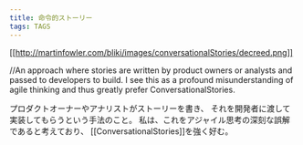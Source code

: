 ```yaml
---
title: 命令的ストーリー
tags: TAGS
---
```


[[http://martinfowler.com/bliki/images/conversationalStories/decreed.png]]

//An approach where stories are written by product owners or analysts and passed to developers to build. I see this as a profound misunderstanding of agile thinking and thus greatly prefer ConversationalStories.

プロダクトオーナーやアナリストがストーリーを書き、
それを開発者に渡して実装してもらうという手法のこと。
私は、これをアジャイル思考の深刻な誤解であると考えており、
[[ConversationalStories]]を強く好む。

